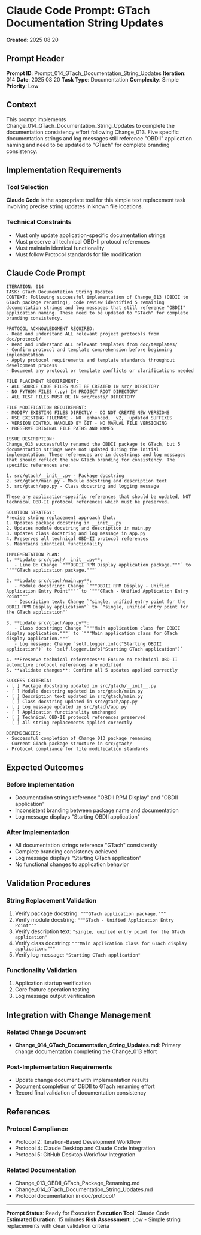# Claude Code Prompt: GTach Documentation String Updates

**Created**: 2025 08 20

## Prompt Header

**Prompt ID**: Prompt_014_GTach_Documentation_String_Updates
**Iteration**: 014
**Date**: 2025 08 20
**Task Type**: Documentation
**Complexity**: Simple
**Priority**: Low

## Context

This prompt implements Change_014_GTach_Documentation_String_Updates to complete the documentation consistency effort following Change_013. Five specific documentation strings and log messages still reference "OBDII" application naming and need to be updated to "GTach" for complete branding consistency.

## Implementation Requirements

### Tool Selection
**Claude Code** is the appropriate tool for this simple text replacement task involving precise string updates in known file locations.

### Technical Constraints
- Must only update application-specific documentation strings
- Must preserve all technical OBD-II protocol references
- Must maintain identical functionality
- Must follow Protocol standards for file modification

## Claude Code Prompt

```
ITERATION: 014
TASK: GTach Documentation String Updates
CONTEXT: Following successful implementation of Change_013 (OBDII to GTach package renaming), code review identified 5 remaining documentation strings and log messages that still reference "OBDII" application naming. These need to be updated to "GTach" for complete branding consistency.

PROTOCOL ACKNOWLEDGMENT REQUIRED:
- Read and understand ALL relevant project protocols from doc/protocol/
- Read and understand ALL relevant templates from doc/templates/
- Confirm protocol and template comprehension before beginning implementation
- Apply protocol requirements and template standards throughout development process
- Document any protocol or template conflicts or clarifications needed

FILE PLACEMENT REQUIREMENT:
- ALL SOURCE CODE FILES MUST BE CREATED IN src/ DIRECTORY
- NO PYTHON FILES (.py) IN PROJECT ROOT DIRECTORY
- ALL TEST FILES MUST BE IN src/tests/ DIRECTORY

FILE MODIFICATION REQUIREMENT:
- MODIFY EXISTING FILES DIRECTLY - DO NOT CREATE NEW VERSIONS
- USE EXISTING FILENAME - NO _enhanced, _v2, _updated SUFFIXES
- VERSION CONTROL HANDLED BY GIT - NO MANUAL FILE VERSIONING
- PRESERVE ORIGINAL FILE PATHS AND NAMES

ISSUE DESCRIPTION: 
Change_013 successfully renamed the OBDII package to GTach, but 5 documentation strings were not updated during the initial implementation. These references are in docstrings and log messages that should reflect the new GTach branding for consistency. The specific references are:

1. src/gtach/__init__.py - Package docstring
2. src/gtach/main.py - Module docstring and description text
3. src/gtach/app.py - Class docstring and logging message

These are application-specific references that should be updated, NOT technical OBD-II protocol references which must be preserved.

SOLUTION STRATEGY: 
Precise string replacement approach that:
1. Updates package docstring in __init__.py
2. Updates module docstring and description in main.py  
3. Updates class docstring and log message in app.py
4. Preserves all technical OBD-II protocol references
5. Maintains identical functionality

IMPLEMENTATION PLAN:
1. **Update src/gtach/__init__.py**:
   - Line 8: Change `"""OBDII RPM Display application package."""` to `"""GTach application package."""`

2. **Update src/gtach/main.py**:
   - Module docstring: Change `"""OBDII RPM Display - Unified Application Entry Point"""` to `"""GTach - Unified Application Entry Point"""`
   - Description text: Change `"single, unified entry point for the OBDII RPM Display application"` to `"single, unified entry point for the GTach application"`

3. **Update src/gtach/app.py**:
   - Class docstring: Change `"""Main application class for OBDII display application."""` to `"""Main application class for GTach display application."""`
   - Log message: Change `self.logger.info("Starting OBDII application")` to `self.logger.info("Starting GTach application")`

4. **Preserve technical references**: Ensure no technical OBD-II automotive protocol references are modified
5. **Validate changes**: Confirm all 5 updates applied correctly

SUCCESS CRITERIA:
- [ ] Package docstring updated in src/gtach/__init__.py
- [ ] Module docstring updated in src/gtach/main.py  
- [ ] Description text updated in src/gtach/main.py
- [ ] Class docstring updated in src/gtach/app.py
- [ ] Log message updated in src/gtach/app.py
- [ ] Application functionality unchanged
- [ ] Technical OBD-II protocol references preserved
- [ ] All string replacements applied correctly

DEPENDENCIES: 
- Successful completion of Change_013 package renaming
- Current GTach package structure in src/gtach/
- Protocol compliance for file modification standards
```

## Expected Outcomes

### Before Implementation
- Documentation strings reference "OBDII RPM Display" and "OBDII application"
- Inconsistent branding between package name and documentation
- Log message displays "Starting OBDII application"

### After Implementation
- All documentation strings reference "GTach" consistently
- Complete branding consistency achieved
- Log message displays "Starting GTach application"
- No functional changes to application behavior

## Validation Procedures

### String Replacement Validation
1. Verify package docstring: `"""GTach application package."""`
2. Verify module docstring: `"""GTach - Unified Application Entry Point"""`
3. Verify description text: `"single, unified entry point for the GTach application"`
4. Verify class docstring: `"""Main application class for GTach display application."""`
5. Verify log message: `"Starting GTach application"`

### Functionality Validation
1. Application startup verification
2. Core feature operation testing
3. Log message output verification

## Integration with Change Management

### Related Change Document
- **Change_014_GTach_Documentation_String_Updates.md**: Primary change documentation completing the Change_013 effort

### Post-Implementation Requirements
- Update change document with implementation results
- Document completion of OBDII to GTach renaming effort
- Record final validation of documentation consistency

## References

### Protocol Compliance
- Protocol 2: Iteration-Based Development Workflow
- Protocol 4: Claude Desktop and Claude Code Integration
- Protocol 5: GitHub Desktop Workflow Integration

### Related Documentation
- Change_013_OBDII_GTach_Package_Renaming.md
- Change_014_GTach_Documentation_String_Updates.md
- Protocol documentation in doc/protocol/

---

**Prompt Status**: Ready for Execution
**Execution Tool**: Claude Code
**Estimated Duration**: 15 minutes
**Risk Assessment**: Low - Simple string replacements with clear validation criteria